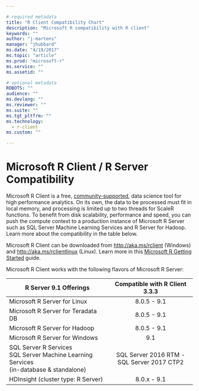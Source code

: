 ```yaml
---

# required metadata
title: "R Client Compatibility Chart"
description: "Microsoft R compatibility with R client"
keywords: ""
author: "j-martens"
manager: "jhubbard"
ms.date: "4/19/2017"
ms.topic: "article"
ms.prod: "microsoft-r"
ms.service: ""
ms.assetid: ""

# optional metadata
ROBOTS: ""
audience: ""
ms.devlang: ""
ms.reviewer: ""
ms.suite: ""
ms.tgt_pltfrm: ""
ms.technology:
  - r-client
ms.custom: ""

---
```


# Microsoft R Client / R Server Compatibility

Microsoft R Client is a free, [community-supported](https://social.msdn.microsoft.com/Forums/en-US/home?forum=MicrosoftR), data science tool for high performance analytics.  On its own, the data to be processed must fit in local memory, and processing is limited up to two threads for ScaleR functions. To benefit from disk scalability, performance and speed, you can push the compute context to a production instance of Microsoft R Server such as SQL Server Machine Learning Services and R Server for Hadoop. Learn more about the compatibility in the table below.

Microsoft R Client can be downloaded from http://aka.ms/rclient (Windows) and http://aka.ms/rclientlinux (Linux). Learn more in this [Microsoft R Getting Started](microsoft-r-getting-started.md) guide.

Microsoft R Client works with the following flavors of Microsoft R Server:

|R Server 9.1 Offerings|Compatible with R Client 3.3.3|
|-----------|:--------------------------:|
|Microsoft R Server for Linux|8.0.5 - 9.1|
|Microsoft R Server for Teradata DB|8.0.5 - 9.1|
|Microsoft R Server for Hadoop|8.0.5 - 9.1|
|Microsoft R Server for Windows|9.1|
|SQL Server R Services <br>SQL Server Machine Learning Services<br>(in-database & standalone)|SQL Server 2016 RTM - <br>SQL Server 2017 CTP2|
|HDInsight (cluster type: R Server)|8.0.x - 9.1|